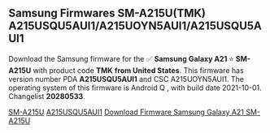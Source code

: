 <h2>Samsung Firmwares SM-A215U(TMK) A215USQU5AUI1/A215UOYN5AUI1/A215USQU5AUI1</h2>
Download the Samsung firmware for the ✅ <strong>Samsung Galaxy A21 </strong> ⭐ <strong>SM-A215U</strong> with product code <strong>TMK</strong> <strong> from United States</strong>. This firmware has version number PDA <strong>A215USQU5AUI1</strong> and CSC A215UOYN5AUI1. The operating system of this firmware is Android Q , with build date 2021-10-01. Changelist <strong>20280533</strong>.


[SM-A215U](https://samfirm.shop/samsung/model/SM-A215U)
[A215USQU5AUI1](https://samfirm.shop/samsung/pda/A215USQU5AUI1)
[Download Firmware Samsung Galaxy A21 SM-A215U](https://samfirm.shop/samsung/firmware/462375)
